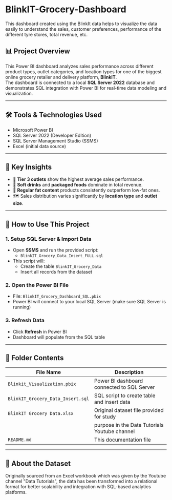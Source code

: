 # BlinkIT-Grocery-Dashboard
This dashboard created using the BlinkIt data helps to visualize the data easily to understand the sales, customer preferences, performance of the different tyre stores, total revenue, etc.
## 📊 Project Overview

This Power BI dashboard analyzes sales performance across different product types, outlet categories, and location types for one of the biggest online grocery retailer and delivery platform, **BlinkIT**.  
The dashboard is connected to a local **SQL Server 2022** database and demonstrates SQL integration with Power BI for real-time data modeling and visualization.

---

## 🛠️ Tools & Technologies Used

- Microsoft Power BI
- SQL Server 2022 (Developer Edition)
- SQL Server Management Studio (SSMS)
- Excel (initial data source)

---

## 🧠 Key Insights

- 🏪 **Tier 3 outlets** show the highest average sales performance.
- 🥤 **Soft drinks** and **packaged foods** dominate in total revenue.
- 🍔 **Regular fat content** products consistently outperform low-fat ones.
- 🗺️ Sales distribution varies significantly by **location type** and **outlet size**.

---

## 🧩 How to Use This Project

### 1. Setup SQL Server & Import Data

- Open **SSMS** and run the provided script:
  - `BlinkIT_Grocery_Data_Insert_FULL.sql`
- This script will:
  - Create the table `BlinkIT_Grocery_Data`
  - Insert all records from the dataset

### 2. Open the Power BI File

- File: `BlinkIT_Grocery_Dashboard_SQL.pbix`
- Power BI will connect to your local SQL Server (make sure SQL Server is running)

### 3. Refresh Data

- Click **Refresh** in Power BI
- Dashboard will populate from the SQL table

---

## 📁 Folder Contents

| File Name                           | Description                                   |
|-------------------------------------|-----------------------------------------------|
| `Blinkit_Visualization.pbix`        | Power BI dashboard connected to SQL Server    |
| `BlinkIT_Grocery_Data_Insert.sql`   | SQL script to create table and insert data    |
| `BlinkIT Grocery Data.xlsx`         | Original dataset file provided for study      |
|                                     | purpose in the Data Tutorials Youtube channel |
| `README.md`                         | This documentation file                       |

---

## 📌 About the Dataset

Originally sourced from an Excel workbook which was given by the Youtube channel "Data Tutorials", the data has been transformed into a relational format for better scalability and integration with SQL-based analytics platforms.
